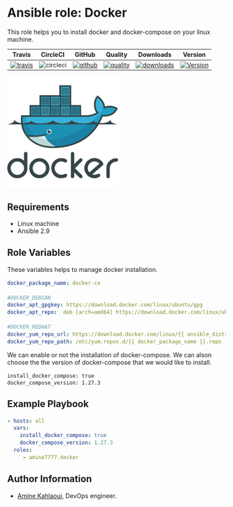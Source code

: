 Ansible role: Docker
=========

This role helps you to install docker and docker-compose on your linux machine.


|Travis|CircleCI|GitHub|Quality|Downloads|Version|
|------|--------|------|-------|---------|-------|
|[![travis](https://travis-ci.com/amine7777/ansible-role-docker.svg?branch=master)](https://travis-ci.com/amine7777/ansible-role-docker)|![circleci](https://circleci.com/gh/amine7777/ansible-role-docker.svg?style=svg)|[![github](https://github.com/amine7777/ansible-role-docker/workflows/CI/badge.svg)](https://github.com/amine7777/ansible-role-docker/actions)|[![quality](https://img.shields.io/ansible/quality/50498)](https://galaxy.ansible.com/amine7777/docker)|[![downloads](https://img.shields.io/ansible/role/d/50348)](https://galaxy.ansible.com/amine7777/docker)|[![Version](https://img.shields.io/github/release/amine7777/ansible-role-docker.svg)](https://github.com/amine7777/ansible-role-docker/releases/)|

![](docker.jpg)

Requirements
------------
- Linux machine
- Ansible 2.9

Role Variables
--------------
These variables helps to manage docker installation.


```yaml
docker_package_name: docker-ce

#DOCKER_DEBIAN
docker_apt_gpgkey: https://download.docker.com/linux/ubuntu/gpg
docker_apt_repo:  deb [arch=amd64] https://download.docker.com/linux/ubuntu {{ ansible_distribution_release }} stable

#DOCKER_REDHAT
docker_yum_repo_url: https://download.docker.com/linux/{{ ansible_distribution | lower }}/{{ docker_package_name }}.repo
docker_yum_repo_path: /etc/yum.repos.d/{{ docker_package_name }}.repo
```
We can enable or not the installation of docker-compose.
We can alson choose the the version of docker-compose that we would like to install.
```ỳaml
install_docker_compose: true
docker_compose_version: 1.27.3
```

Example Playbook
----------------

```yaml
- hosts: all
  vars:
    install_docker_compose: true
    docker_compose_version: 1.27.3
  roles:
     - amine7777.docker
```


Author Information
------------------

- [Amine Kahlaoui](https://github.com/amine7777), DevOps engineer.
